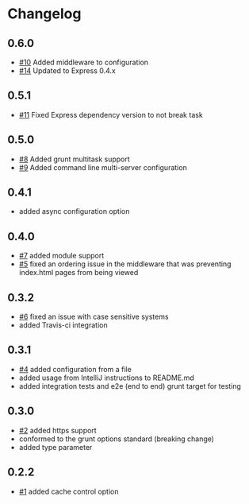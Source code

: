 # Changelog
## 0.6.0
 * [\#10] Added middleware to configuration
 * [\#14] Updated to Express 0.4.x

## 0.5.1
 * [\#11] Fixed Express dependency version to not break task

## 0.5.0
 * [\#8] Added grunt multitask support
 * [\#9] Added command line multi-server configuration

## 0.4.1
 * added async configuration option

## 0.4.0
 * [\#7] added module support
 * [\#5] fixed an ordering issue in the middleware that was preventing index.html pages from being viewed

## 0.3.2
 * [\#6] fixed an issue with case sensitive systems
 * added Travis-ci integration

## 0.3.1
 * [\#4] added configuration from a file
 * added usage from IntelliJ instructions to README.md
 * added integration tests and e2e (end to end) grunt target for testing

## 0.3.0
 * [\#2] added https support
 * conformed to the grunt options standard (breaking change)
 * added type parameter

## 0.2.2
 * [\#1] added cache control option

[\#1]: https://github.com/devpaul/grunt-devserver/issues/1
[\#2]: https://github.com/devpaul/grunt-devserver/issues/2
[\#3]: https://github.com/devpaul/grunt-devserver/issues/3
[\#4]: https://github.com/devpaul/grunt-devserver/issues/4
[\#5]: https://github.com/devpaul/grunt-devserver/issues/5
[\#6]: https://github.com/devpaul/grunt-devserver/issues/6
[\#7]: https://github.com/devpaul/grunt-devserver/issues/7
[\#8]: https://github.com/devpaul/grunt-devserver/issues/8
[\#9]: https://github.com/devpaul/grunt-devserver/issues/9
[\#10]: https://github.com/devpaul/grunt-devserver/issues/10
[\#11]: https://github.com/devpaul/grunt-devserver/issues/11
[\#14]: https://github.com/devpaul/grunt-devserver/issues/14